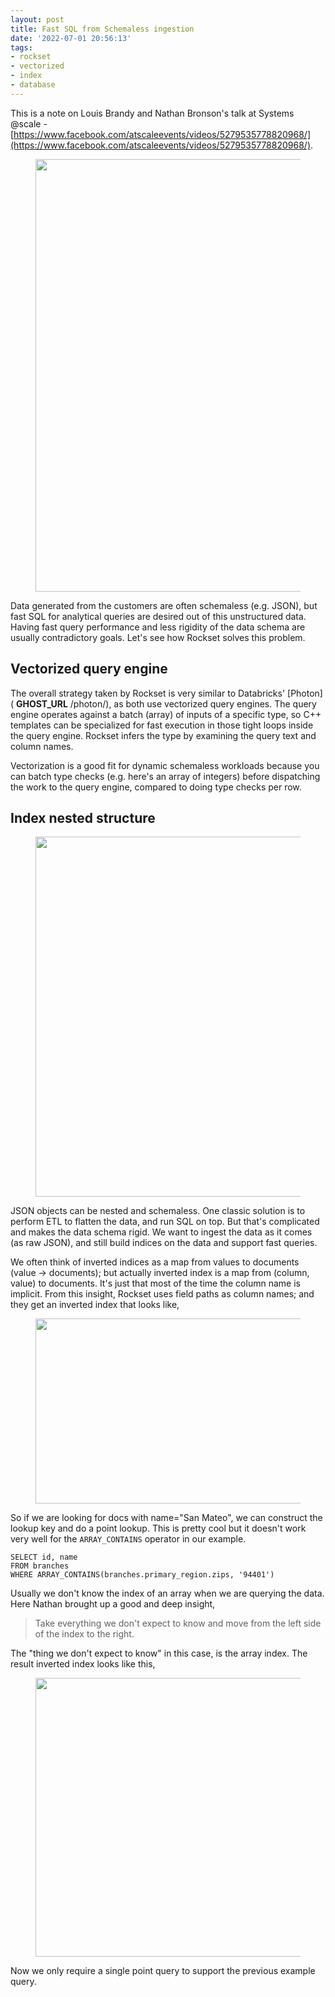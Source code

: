 ```yaml
---
layout: post
title: Fast SQL from Schemaless ingestion
date: '2022-07-01 20:56:13'
tags:
- rockset
- vectorized
- index
- database
---
```


This is a note on Louis Brandy and Nathan Bronson's talk at Systems @scale - [https://www.facebook.com/atscaleevents/videos/5279535778820968/](https://www.facebook.com/atscaleevents/videos/5279535778820968/).

<figure class="kg-card kg-image-card"><img src=" __GHOST_URL__ /content/images/2022/07/Screenshot-from-2022-07-01-15-51-28.png" class="kg-image" alt loading="lazy" width="1454" height="692" srcset=" __GHOST_URL__ /content/images/size/w600/2022/07/Screenshot-from-2022-07-01-15-51-28.png 600w, __GHOST_URL__ /content/images/size/w1000/2022/07/Screenshot-from-2022-07-01-15-51-28.png 1000w, __GHOST_URL__ /content/images/2022/07/Screenshot-from-2022-07-01-15-51-28.png 1454w" sizes="(min-width: 720px) 720px"></figure>

Data generated from the customers are often schemaless (e.g. JSON), but fast SQL for analytical queries are desired out of this unstructured data. Having fast query performance and less rigidity of the data schema are usually contradictory goals. Let's see how Rockset solves this problem.

## Vectorized query engine

The overall strategy taken by Rockset is very similar to Databricks' [Photon]( __GHOST_URL__ /photon/), as both use vectorized query engines. The query engine operates against a batch (array) of inputs of a specific type, so C++ templates can be specialized for fast execution in those tight loops inside the query engine. Rockset infers the type by examining the query text and column names.

Vectorization is a good fit for dynamic schemaless workloads because you can batch type checks (e.g. here's an array of integers) before dispatching the work to the query engine, compared to doing type checks per row.

## Index nested structure
<figure class="kg-card kg-image-card"><img src=" __GHOST_URL__ /content/images/2022/07/Screenshot-from-2022-07-01-16-23-24.png" class="kg-image" alt loading="lazy" width="1260" height="576" srcset=" __GHOST_URL__ /content/images/size/w600/2022/07/Screenshot-from-2022-07-01-16-23-24.png 600w, __GHOST_URL__ /content/images/size/w1000/2022/07/Screenshot-from-2022-07-01-16-23-24.png 1000w, __GHOST_URL__ /content/images/2022/07/Screenshot-from-2022-07-01-16-23-24.png 1260w" sizes="(min-width: 720px) 720px"></figure>

JSON objects can be nested and schemaless. One classic solution is to perform ETL to flatten the data, and run SQL on top. But that's complicated and makes the data schema rigid. We want to ingest the data as it comes (as raw JSON), and still build indices on the data and support fast queries.

We often think of inverted indices as a map from values to documents (value -\> documents); but actually inverted index is a map from (column, value) to documents. It's just that most of the time the column name is implicit. From this insight, Rockset uses field paths as column names; and they get an inverted index that looks like,

<figure class="kg-card kg-image-card"><img src=" __GHOST_URL__ /content/images/2022/07/Screenshot-from-2022-07-01-16-46-49.png" class="kg-image" alt loading="lazy" width="696" height="296" srcset=" __GHOST_URL__ /content/images/size/w600/2022/07/Screenshot-from-2022-07-01-16-46-49.png 600w, __GHOST_URL__ /content/images/2022/07/Screenshot-from-2022-07-01-16-46-49.png 696w"></figure>

So if we are looking for docs with name="San Mateo", we can construct the lookup key and do a point lookup. This is pretty cool but it doesn't work very well for the `ARRAY_CONTAINS` operator in our example.

<!--kg-card-begin: markdown-->

    SELECT id, name
    FROM branches
    WHERE ARRAY_CONTAINS(branches.primary_region.zips, '94401')

<!--kg-card-end: markdown-->

Usually we don't know the index of an array when we are querying the data. Here Nathan brought up a good and deep insight,

> Take everything we don't expect to know and move from the left side of the index to the right.

The "thing we don't expect to know" in this case, is the array index. The result inverted index looks like this,

<figure class="kg-card kg-image-card"><img src=" __GHOST_URL__ /content/images/2022/07/Screenshot-from-2022-07-01-16-52-36.png" class="kg-image" alt loading="lazy" width="1062" height="446" srcset=" __GHOST_URL__ /content/images/size/w600/2022/07/Screenshot-from-2022-07-01-16-52-36.png 600w, __GHOST_URL__ /content/images/size/w1000/2022/07/Screenshot-from-2022-07-01-16-52-36.png 1000w, __GHOST_URL__ /content/images/2022/07/Screenshot-from-2022-07-01-16-52-36.png 1062w" sizes="(min-width: 720px) 720px"></figure>

Now we only require a single point query to support the previous example query.

